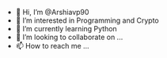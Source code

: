 - 👋 Hi, I’m @Arshiavp90
- 👀 I’m interested in Programming and Crypto
- 🌱 I’m currently learning Python
- 💞️ I’m looking to collaborate on ...
- 📫 How to reach me ...

<!---
Arshiavp90/Arshiavp90 is a ✨ special ✨ repository because its `README.md` (this file) appears on your GitHub profile.
You can click the Preview link to take a look at your changes.
--->
